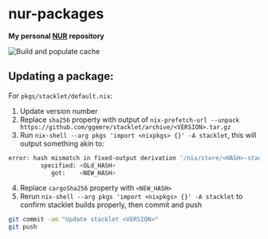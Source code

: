 # nur-packages

**My personal [NUR](https://github.com/nix-community/NUR) repository**

![Build and populate cache](https://github.com/ggemre/nur-packages/workflows/Build%20and%20populate%20cache/badge.svg)

## Updating a package:

For `pkgs/stacklet/default.nix`:
1. Update version number
2. Replace `sha256` property with output of `nix-prefetch-url --unpack https://github.com/ggemre/stacklet/archive/<VERSION>.tar.gz`
3. Run `nix-shell --arg pkgs 'import <nixpkgs> {}' -A stacklet`, this will output something akin to:
```sh
error: hash mismatch in fixed-output derivation '/nix/store/<HASH>-stacklet-<VERSION>-vendor.tar.gz.drv':
         specified: <OLd_HASH>
            got:    <NEW_HASH>
```
4. Replace `cargoSha256` property with `<NEW_HASH>`
5. Rerun `nix-shell --arg pkgs 'import <nixpkgs> {}' -A stacklet` to confirm stacklet builds properly, then commit and push
```sh
git commit -am "Update stacklet <VERSION>"
git push
```

